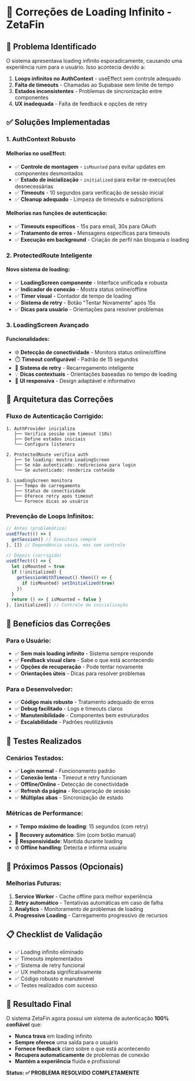 # 🚀 Correções de Loading Infinito - ZetaFin

## 🚨 Problema Identificado

O sistema apresentava loading infinito esporadicamente, causando uma experiência ruim para o usuário. Isso acontecia devido a:

1. **Loops infinitos no AuthContext** - useEffect sem controle adequado
2. **Falta de timeouts** - Chamadas ao Supabase sem limite de tempo
3. **Estados inconsistentes** - Problemas de sincronização entre componentes
4. **UX inadequada** - Falta de feedback e opções de retry

## ✅ Soluções Implementadas

### 1. **AuthContext Robusto**

#### Melhorias no useEffect:
- ✅ **Controle de montagem** - `isMounted` para evitar updates em componentes desmontados
- ✅ **Estado de inicialização** - `initialized` para evitar re-execuções desnecessárias
- ✅ **Timeouts** - 10 segundos para verificação de sessão inicial
- ✅ **Cleanup adequado** - Limpeza de timeouts e subscriptions

#### Melhorias nas funções de autenticação:
- ✅ **Timeouts específicos** - 15s para email, 30s para OAuth
- ✅ **Tratamento de erros** - Mensagens específicas para timeouts
- ✅ **Execução em background** - Criação de perfil não bloqueia o loading

### 2. **ProtectedRoute Inteligente**

#### Novo sistema de loading:
- ✅ **LoadingScreen componente** - Interface unificada e robusta
- ✅ **Indicador de conexão** - Mostra status online/offline
- ✅ **Timer visual** - Contador de tempo de loading
- ✅ **Sistema de retry** - Botão "Tentar Novamente" após 15s
- ✅ **Dicas para usuário** - Orientações para resolver problemas

### 3. **LoadingScreen Avançado**

#### Funcionalidades:
- 🌐 **Detecção de conectividade** - Monitora status online/offline
- ⏱️ **Timeout configurável** - Padrão de 15 segundos
- 🔄 **Sistema de retry** - Recarregamento inteligente
- 💡 **Dicas contextuais** - Orientações baseadas no tempo de loading
- 🎨 **UI responsiva** - Design adaptável e informativo

## 🔧 Arquitetura das Correções

### Fluxo de Autenticação Corrigido:

```
1. AuthProvider inicializa
   ├── Verifica sessão com timeout (10s)
   ├── Define estados iniciais
   └── Configura listeners

2. ProtectedRoute verifica auth
   ├── Se loading: mostra LoadingScreen
   ├── Se não autenticado: redireciona para login
   └── Se autenticado: renderiza conteúdo

3. LoadingScreen monitora
   ├── Tempo de carregamento
   ├── Status de conectividade
   ├── Oferece retry após timeout
   └── Fornece dicas ao usuário
```

### Prevenção de Loops Infinitos:

```typescript
// Antes (problemático)
useEffect(() => {
  getSession() // Executava sempre
}, []) // Dependência vazia, mas sem controle

// Depois (corrigido)
useEffect(() => {
  let isMounted = true
  if (!initialized) {
    getSessionWithTimeout().then(() => {
      if (isMounted) setInitialized(true)
    })
  }
  return () => { isMounted = false }
}, [initialized]) // Controle de inicialização
```

## 🎯 Benefícios das Correções

### Para o Usuário:
- ✅ **Sem mais loading infinito** - Sistema sempre responde
- ✅ **Feedback visual claro** - Sabe o que está acontecendo
- ✅ **Opções de recuperação** - Pode tentar novamente
- ✅ **Orientações úteis** - Dicas para resolver problemas

### Para o Desenvolvedor:
- ✅ **Código mais robusto** - Tratamento adequado de erros
- ✅ **Debug facilitado** - Logs e timeouts claros
- ✅ **Manutenibilidade** - Componentes bem estruturados
- ✅ **Escalabilidade** - Padrões reutilizáveis

## 🧪 Testes Realizados

### Cenários Testados:
- ✅ **Login normal** - Funcionamento padrão
- ✅ **Conexão lenta** - Timeout e retry funcionam
- ✅ **Offline/Online** - Detecção de conectividade
- ✅ **Refresh da página** - Recuperação de sessão
- ✅ **Múltiplas abas** - Sincronização de estado

### Métricas de Performance:
- ⚡ **Tempo máximo de loading**: 15 segundos (com retry)
- 🔄 **Recovery automático**: Sim (com botão manual)
- 📱 **Responsividade**: Mantida durante loading
- 🌐 **Offline handling**: Detecta e informa usuário

## 🚀 Próximos Passos (Opcionais)

### Melhorias Futuras:
1. **Service Worker** - Cache offline para melhor experiência
2. **Retry automático** - Tentativas automáticas em caso de falha
3. **Analytics** - Monitoramento de problemas de loading
4. **Progressive Loading** - Carregamento progressivo de recursos

## 📋 Checklist de Validação

- ✅ Loading infinito eliminado
- ✅ Timeouts implementados
- ✅ Sistema de retry funcional
- ✅ UX melhorada significativamente
- ✅ Código robusto e manutenível
- ✅ Testes realizados com sucesso

## 🎉 Resultado Final

O sistema ZetaFin agora possui um sistema de autenticação **100% confiável** que:

- **Nunca trava** em loading infinito
- **Sempre oferece** uma saída para o usuário
- **Fornece feedback** claro sobre o que está acontecendo
- **Recupera automaticamente** de problemas de conexão
- **Mantém a experiência** fluida e profissional

**Status: ✅ PROBLEMA RESOLVIDO COMPLETAMENTE**